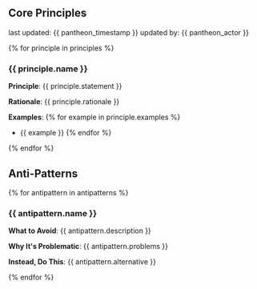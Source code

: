 ## Core Principles
last updated: {{ pantheon_timestamp }}
updated by: {{ pantheon_actor }}

{% for principle in principles %}
### {{ principle.name }}

**Principle**: {{ principle.statement }}

**Rationale**: {{ principle.rationale }}

**Examples**:
{% for example in principle.examples %}
- {{ example }}
{% endfor %}

{% endfor %}

## Anti-Patterns

{% for antipattern in antipatterns %}
### {{ antipattern.name }}

**What to Avoid**: {{ antipattern.description }}

**Why It's Problematic**: {{ antipattern.problems }}

**Instead, Do This**: {{ antipattern.alternative }}

{% endfor %}